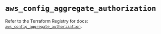 # `aws_config_aggregate_authorization`

Refer to the Terraform Registry for docs: [`aws_config_aggregate_authorization`](https://registry.terraform.io/providers/hashicorp/aws/5.59.0/docs/resources/config_aggregate_authorization).
